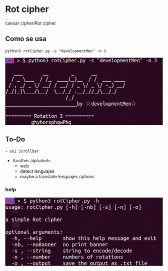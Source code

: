 # Rot cipher
caesar cipher/Rot cipher

## Como se usa
	python3 rotCipher.py -s "developmentMen" -n 3
![bruteRot](img/comoUsar.png)

## To-Do
	- GUI Scrollbar
- Another alphabets
	- web 
	- detect lenguajes
	- maybe a translate lenguajes options

### help
![help bruteRot](img/help.png)

